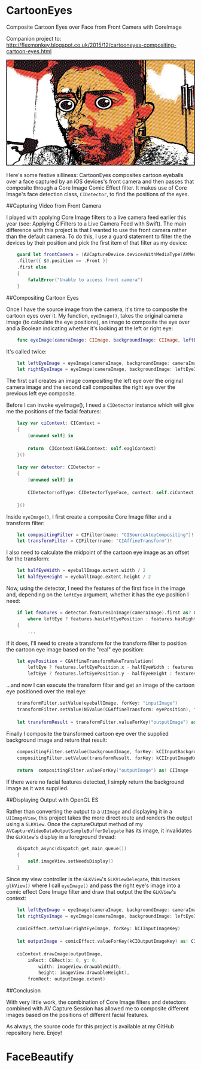 # CartoonEyes
Composite Cartoon Eyes over Face from Front Camera with CoreImage

Companion project to: http://flexmonkey.blogspot.co.uk/2015/12/cartooneyes-compositing-cartoon-eyes.html

![screenshot](/FaceDetect/screenshot.jpg)

Here's some festive silliness: CartoonEyes composites cartoon eyeballs over a face captured by an iOS devices's front camera and then passes that composite through a Core Image Comic Effect filter. It makes use of Core Image's face detection class, `CIDetector`, to find the positions of the eyes.

##Capturing Video from Front Camera

I played with applying Core Image filters to a live camera feed earlier this year (see: Applying CIFilters to a Live Camera Feed with Swift). The main difference with this project is that I wanted to use the front camera rather than the default camera. To do this, I use a guard statement to filter the the devices by their position and pick the first item of that filter as my device:

```swift
    guard let frontCamera = (AVCaptureDevice.devicesWithMediaType(AVMediaTypeVideo) as! [AVCaptureDevice])
    .filter({ $0.position == .Front })
    .first else
    {
        fatalError("Unable to access front camera")
    }
```    

##Compositing Cartoon Eyes

Once I have the source image from the camera, it's time to composite the cartoon eyes over it. My function, `eyeImage()`, takes the original camera image (to calculate  the eye positions), an image to composite the eye over and a Boolean indicating whether it's looking at the left or right eye:

```swift
    func eyeImage(cameraImage: CIImage, backgroundImage: CIImage, leftEye: Bool) -> CIImage
```

It's called twice:

```swift
    let leftEyeImage = eyeImage(cameraImage, backgroundImage: cameraImage, leftEye: true)
    let rightEyeImage = eyeImage(cameraImage, backgroundImage: leftEyeImage, leftEye: false)
```

The first call creates an image compositing the left eye over the original camera image and the second call composites the right eye over the previous left eye composite.

Before I can invoke eyeImage(), I need a `CIDetector` instance which will give me the positions of the facial features:

```swift
    lazy var ciContext: CIContext =
    {
        [unowned self] in
        
        return  CIContext(EAGLContext: self.eaglContext)
    }()
    
    lazy var detector: CIDetector =
    {
        [unowned self] in
        
        CIDetector(ofType: CIDetectorTypeFace, context: self.ciContext, options: nil)

    }()
```

Inside `eyeImage()`, I first create a composite Core Image filter and a transform filter:

```swift
    let compositingFilter = CIFilter(name: "CISourceAtopCompositing")!
    let transformFilter = CIFilter(name: "CIAffineTransform")!
```

I also need to calculate the midpoint of the cartoon eye image as an offset for the transform:

```swift
    let halfEyeWidth = eyeballImage.extent.width / 2
    let halfEyeHeight = eyeballImage.extent.height / 2
```

Now, using the detector, I need the features of the first face in the image and, depending on the `leftEye` argument, whether it has the eye position I need:

```swift
    if let features = detector.featuresInImage(cameraImage).first as? CIFaceFeature
        where leftEye ? features.hasLeftEyePosition : features.hasRightEyePosition
    {
        ...
```

If it does, I'll need to create a transform for the transform filter to position the cartoon eye image based on the "real" eye position:

```swift
    let eyePosition = CGAffineTransformMakeTranslation(
        leftEye ? features.leftEyePosition.x - halfEyeWidth : features.rightEyePosition.x - halfEyeWidth,
        leftEye ? features.leftEyePosition.y - halfEyeHeight : features.rightEyePosition.y - halfEyeHeight)
```

...and now I can execute the transform filter and get an image of the cartoon eye positioned over the real eye:

```swift
    transformFilter.setValue(eyeballImage, forKey: "inputImage")
    transformFilter.setValue(NSValue(CGAffineTransform: eyePosition), forKey: "inputTransform")

    let transformResult = transformFilter.valueForKey("outputImage") as! CIImage
```

Finally I composite the transformed cartoon eye over the supplied background image and return that result:

```swift
    compositingFilter.setValue(backgroundImage, forKey: kCIInputBackgroundImageKey)
    compositingFilter.setValue(transformResult, forKey: kCIInputImageKey)
    
    return  compositingFilter.valueForKey("outputImage") as! CIImage
```

If there were no facial features detected, I simply return the background image as it was supplied.

##Displaying Output with OpenGL ES

Rather than converting the output to a `UIImage` and displaying it in a `UIImageView`, this project takes the more direct route and renders the output using a `GLKView`. Once the captureOutput method of my `AVCaptureVideoDataOutputSampleBufferDelegate` has its image, it invalidates the `GLKView`'s display in a foreground thread:

```swift
    dispatch_async(dispatch_get_main_queue())
    {
        self.imageView.setNeedsDisplay()
    }
```

Since my view controller is the `GLKView`'s `GLKViewDelegate`, this invokes `glkView()` where I call `eyeImage()` and pass the right eye's image into a comic effect Core Image filter and draw that output the the `GLKView`'s context:

```swift
    let leftEyeImage = eyeImage(cameraImage, backgroundImage: cameraImage, leftEye: true)
    let rightEyeImage = eyeImage(cameraImage, backgroundImage: leftEyeImage, leftEye: false)

    comicEffect.setValue(rightEyeImage, forKey: kCIInputImageKey)
    
    let outputImage = comicEffect.valueForKey(kCIOutputImageKey) as! CIImage

    ciContext.drawImage(outputImage,
        inRect: CGRect(x: 0, y: 0,
            width: imageView.drawableWidth,
            height: imageView.drawableHeight),
        fromRect: outputImage.extent)
```

##Conclusion

With very little work, the combination of Core Image filters and detectors combined with AV Capture Session has allowed me to composite different images based on the positions of different facial features. 

As always, the source code for this project is available at my GitHub repository here. Enjoy!
# FaceBeautify

